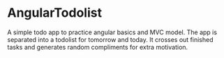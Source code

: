 # AngularTodolist

A simple todo app to practice angular basics and MVC model. The app is separated into a todolist for tomorrow and today. It crosses out finished tasks and generates random compliments for extra motivation.
